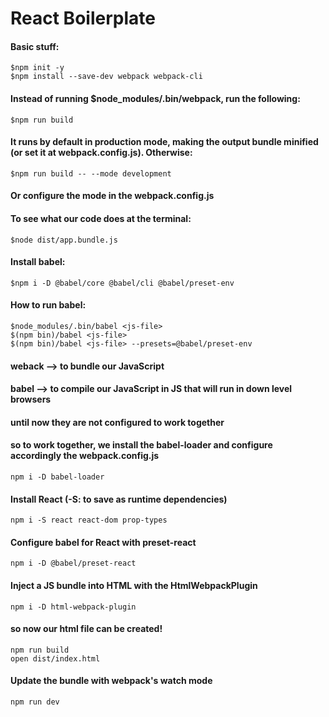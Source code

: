 # React Boilerplate

#### Basic stuff:
```
$npm init -y 
$npm install --save-dev webpack webpack-cli
```

#### Instead of running $node_modules/.bin/webpack, run the following:
```
$npm run build
```
#### It runs by default in production mode, making the output bundle minified (or set it at webpack.config.js). Otherwise:
```
$npm run build -- --mode development
```
#### Or configure the mode in the webpack.config.js

#### To see what our code does at the terminal:
```
$node dist/app.bundle.js
```

#### Install babel:
```
$npm i -D @babel/core @babel/cli @babel/preset-env
```

#### How to run babel:
```
$node_modules/.bin/babel <js-file>
$(npm bin)/babel <js-file>
$(npm bin)/babel <js-file> --presets=@babel/preset-env
```

#### weback --> to bundle our JavaScript
#### babel --> to compile our JavaScript in JS that will run in down level browsers
#### until now they are not configured to work together
#### so to work together, we install the babel-loader and configure accordingly the webpack.config.js
```
npm i -D babel-loader
```

#### Install React (-S: to save as runtime dependencies)
```
npm i -S react react-dom prop-types
```

#### Configure babel for React with preset-react
```
npm i -D @babel/preset-react
```

#### Inject a JS bundle into HTML with the HtmlWebpackPlugin
```
npm i -D html-webpack-plugin
```

#### so now our html file can be created!
```
npm run build
open dist/index.html
```

#### Update the bundle with webpack's watch mode
```
npm run dev
```